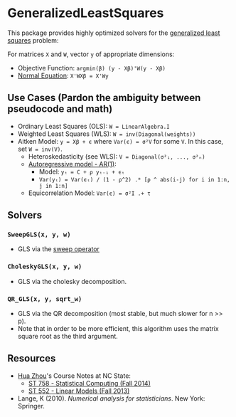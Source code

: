 # GeneralizedLeastSquares

This package provides highly optimized solvers for the [generalized least squares](https://en.wikipedia.org/wiki/Generalized_least_squares) problem:

For matrices `X` and `W`, vector `y` of appropriate dimensions:

- Objective Function: `argmin(β) (y - Xβ)'W(y - Xβ)`
- [Normal Equation](https://mathworld.wolfram.com/NormalEquation.html): `X'WXβ = X'Wy`

## Use Cases (Pardon the ambiguity between pseudocode and math)

- Ordinary Least Squares (OLS): `W = LinearAlgebra.I`
- Weighted Least Squares (WLS): `W = inv(Diagonal(weights))`
- Aitken Model: `y = Xβ + ϵ` where `Var(ϵ) = σ²V` for some `V`.  In this case, set `W = inv(V)`.
    - Heteroskedasticity (see WLS): `V = Diagonal(σ²₁, ..., σ²ₙ)`
    - [Autoregressive model - AR(1)](https://en.wikipedia.org/wiki/Autoregressive_model):
        - Model: `yₜ = C + ρ yₜ₋₁ + ϵₜ`
        - `Var(yₜ) = Var(ϵₜ) / (1 - ρ^2) .* [ρ ^ abs(i-j) for i in 1:n, j in 1:n]`
    - Equicorrelation Model: `Var(ϵ) = σ²I .+ τ`


## Solvers

### `SweepGLS(x, y, w)`

- GLS via the [sweep operator](https://github.com/joshday/SweepOperator.jl)

### `CholeskyGLS(x, y, w)`

- GLS via the cholesky decomposition.

### `QR_GLS(x, y, sqrt_w)`

- GLS via the QR decomposition (most stable, but much slower for n >> p).
- Note that in order to be more efficient, this algorithm uses the matrix square root as the third argument.

## Resources

- [Hua Zhou](http://hua-zhou.github.io)'s Course Notes at NC State:
    - [ST 758 - Statistical Computing (Fall 2014)](http://hua-zhou.github.io/teaching/st758-2014fall/ST758-2014-Fall-LecNotes.pdf)
    - [ST 552 - Linear Models (Fall 2013)](http://hua-zhou.github.io/teaching/st552-2013fall/ST552-2013-Fall-LecNotes.pdf)
- Lange, K (2010). *Numerical analysis for statisticians*. New York: Springer.
